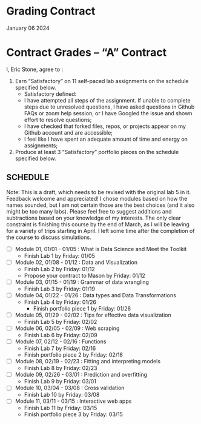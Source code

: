 Grading Contract
================
January 06 2024

<!-- This contract is adapted from Annie Somerville's contract https://github.com/anniehsom -->

# Contract Grades – “A” Contract

I, Eric Stone, agree to :

1)  Earn “Satisfactory” on 11 self-paced lab assignments on the schedule
    specified below.
    - Satisfactory defined:
    - I have attempted all steps of the assignment. If unable to
      complete steps due to unresolved questions, I have asked questions
      in Github FAQs or zoom help session, or I have Googled the issue
      and shown effort to resolve questions;
    - I have checked that forked files, repos, or projects appear on my
      Github account and are accessible;
    - I feel like I have spent an adequate amount of time and energy on
      assignments;
2)  Produce at least 3 “Satisfactory” portfolio pieces on the schedule
    specified below.

## SCHEDULE

Note: This is a draft, which needs to be revised with the original lab 5
in it. Feedback welcome and appreciated! I chose modules based on how
the names sounded, but I am not certain those are the best choices (and
it also might be too many labs). Please feel free to suggest additions
and subtractions based on your knowledge of my interests. The only clear
constraint is finishing this course by the end of March, as I will be
leaving for a variety of trips starting in April. I left some time after
the completion of the course to discuss simulations.

- [ ] Module 01, 01/01 - 01/05 : What is Data Science and Meet the
  Toolkit
  - Finish Lab 1 by Friday: 01/05
- [ ] Module 02, 01/08 - 01/12 : Data and Visualization
  - Finish Lab 2 by Friday: 01/12
  - Propose your contract to Mason by Friday: 01/12
- [ ] Module 03, 01/15 - 01/19 : Grammar of data wrangling
  - Finish Lab 3 by Friday: 01/19
- [ ] Module 04, 01/22 - 01/26 : Data types and Data Transformations
  - Finish Lab 4 by Friday: 01/26
    - Finish portfolio piece 1 by Friday: 01/26
- [ ] Module 05, 01/29 - 02/02 : Tips for effective data visualization
  - Finish Lab 5 by Friday: 02/02
- [ ] Module 06, 02/05 - 02/09 : Web scraping
  - Finish Lab 6 by Friday: 02/09
- [ ] Module 07, 02/12 - 02/16 : Functions
  - Finish Lab 7 by Friday: 02/16
  - Finish portfolio piece 2 by Friday: 02/16
- [ ] Module 08, 02/19 - 02/23 : Fitting and interpreting models
  - Finish Lab 8 by Friday: 02/23
- [ ] Module 09, 02/26 - 03/01 : Prediction and overfitting
  - Finish Lab 9 by Friday: 03/01
- [ ] Module 10, 03/04 - 03/08 : Cross validation
  - Finish Lab 10 by Friday: 03/08
- [ ] Module 11, 03/11 - 03/15 : Interactive web apps
  - Finish Lab 11 by Friday: 03/15
  - Finish portfolio piece 3 by Friday: 03/15
